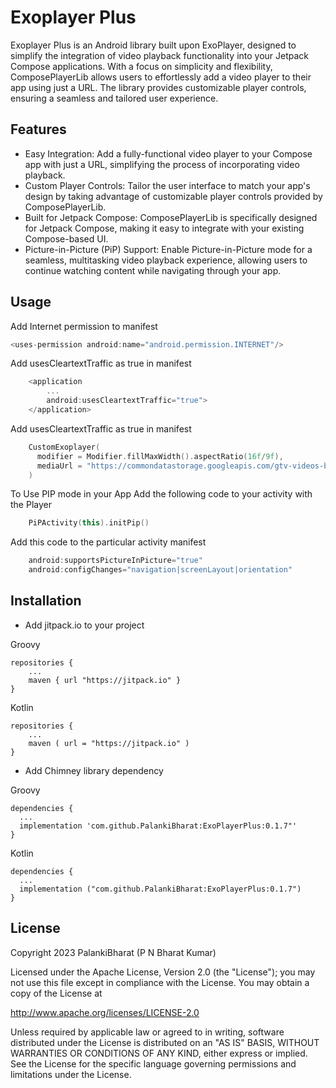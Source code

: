 
# Exoplayer Plus

Exoplayer Plus is an Android library built upon ExoPlayer, designed to simplify the integration of video playback functionality into your Jetpack Compose applications. With a focus on simplicity and flexibility, ComposePlayerLib allows users to effortlessly add a video player to their app using just a URL. The library provides customizable player controls, ensuring a seamless and tailored user experience.




## Features

- Easy Integration: Add a fully-functional video player to your Compose app with just a URL, simplifying the process of incorporating video playback.
- Custom Player Controls: Tailor the user interface to match your app's design by taking advantage of customizable player controls provided by ComposePlayerLib.
- Built for Jetpack Compose: ComposePlayerLib is specifically designed for Jetpack Compose, making it easy to integrate with your existing Compose-based UI.
- Picture-in-Picture (PiP) Support: Enable Picture-in-Picture mode for a seamless, multitasking video playback experience, allowing users to continue watching content while navigating through your app.


## Usage

Add Internet permission to manifest

```kotlin
<uses-permission android:name="android.permission.INTERNET"/>
```

Add usesCleartextTraffic as true in manifest
```kotlin
    <application
        ...
        android:usesCleartextTraffic="true">
    </application>
```

Add usesCleartextTraffic as true in manifest
```kotlin
    CustomExoplayer(
      modifier = Modifier.fillMaxWidth().aspectRatio(16f/9f),
      mediaUrl = "https://commondatastorage.googleapis.com/gtv-videos-bucket/sample/BigBuckBunny.mp4"
    )
```

To Use PIP mode in your App 
Add the following code to your activity with the Player
```kotlin
    PiPActivity(this).initPip()
```

Add this code to the particular activity manifest
```kotlin
    android:supportsPictureInPicture="true"
    android:configChanges="navigation|screenLayout|orientation"
```


## Installation
- Add jitpack.io to your project

Groovy
```
repositories {
    ...
    maven { url "https://jitpack.io" }
}
```

Kotlin
```
repositories {
    ...
    maven ( url = "https://jitpack.io" )
}
```

- Add Chimney library dependency

Groovy
``` 
dependencies { 
  ...
  implementation 'com.github.PalankiBharat:ExoPlayerPlus:0.1.7"'
}
```

Kotlin
``` 
dependencies { 
  ...
  implementation ("com.github.PalankiBharat:ExoPlayerPlus:0.1.7")
}
```
    
## License

Copyright 2023 PalankiBharat (P N Bharat Kumar)

Licensed under the Apache License, Version 2.0 (the "License");
you may not use this file except in compliance with the License.
You may obtain a copy of the License at

http://www.apache.org/licenses/LICENSE-2.0

Unless required by applicable law or agreed to in writing, software
distributed under the License is distributed on an "AS IS" BASIS,
WITHOUT WARRANTIES OR CONDITIONS OF ANY KIND, either express or implied.
See the License for the specific language governing permissions and
limitations under the License.
